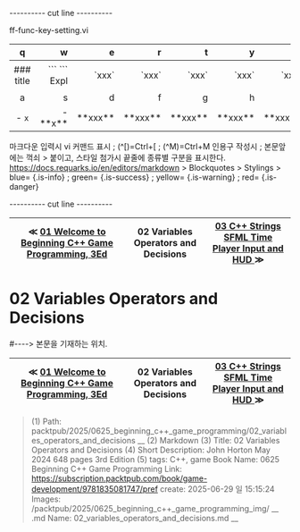 
---------- cut line ----------

ff-func-key-setting.vi

| q     | w     | e     | r     | t     | y     | u     | i     | o     | p     |
:------:|------:|------:|------:|------:|------:|------:|------:|------:|------:|
|### title | \`\`\` \`\`\` Expl| \`xxx\`|\`xxx\`|\`xxx\`|\`xxx\`|\`xxx\`|\`xxx \`|\`xxx \`| 없 음 |
| a     | s     | d     | f     | g     | h     | j     | k     | l     |
|- `x`|- \*\*x\*\*| \*\*xxx\*\*| \*\*xxx\*\*| \*\*xxx\*\*| \*\*xxx\*\*| \*\*xxx\*\*| \*\*xxx\*\*| \*\*xxx\*\*|

마크다운 입력시 vi 커맨드 표시 ; (^[)=Ctrl+[ ; (^M)=Ctrl+M
인용구 작성시 ; 본문앞에는 꺽쇠 > 붙이고, 스타일 첨가시 끝줄에 종류별 구분을 표시한다.
https://docs.requarks.io/en/editors/markdown > Blockquotes > Stylings >
blue= {.is-info} ; green= {.is-success} ; yellow= {.is-warning} ; red= {.is-danger}

---------- cut line ----------

| ≪ [ 01 Welcome to Beginning C++ Game Programming, 3Ed ](/packtpub/2025/0625_beginning_c++_game_programming/01_welcome_to_beginning_c++_game_programming,_3ed) | 02 Variables Operators and Decisions | [ 03 C++ Strings SFML Time Player Input and HUD ](/packtpub/2025/0625_beginning_c++_game_programming/03_c++_strings_sfml_time_player_input_and_hud) ≫ |
|:----:|:----:|:----:|

# 02 Variables Operators and Decisions
#----> 본문을 기재하는 위치.



| ≪ [ 01 Welcome to Beginning C++ Game Programming, 3Ed ](/packtpub/2025/0625_beginning_c++_game_programming/01_welcome_to_beginning_c++_game_programming,_3ed) | 02 Variables Operators and Decisions | [ 03 C++ Strings SFML Time Player Input and HUD ](/packtpub/2025/0625_beginning_c++_game_programming/03_c++_strings_sfml_time_player_input_and_hud) ≫ |
|:----:|:----:|:----:|

> (1) Path: packtpub/2025/0625_beginning_c++_game_programming/02_variables_operators_and_decisions __
> (2) Markdown
> (3) Title: 02 Variables Operators and Decisions
> (4) Short Description: John Horton May 2024 648 pages 3rd Edition
> (5) tags: C++, game
> Book Name: 0625 Beginning C++ Game Programming
> Link: https://subscription.packtpub.com/book/game-development/9781835081747/pref
> create: 2025-06-29 일 15:15:24
> Images: /packtpub/2025/0625_beginning_c++_game_programming_img/ __
> .md Name: 02_variables_operators_and_decisions.md __

